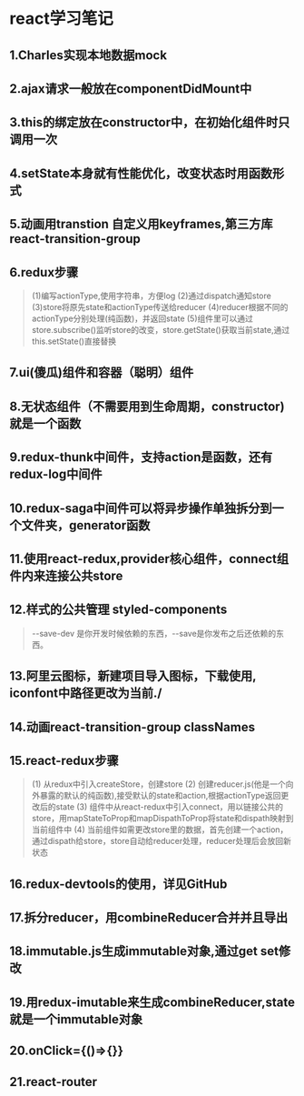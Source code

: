 ﻿# react学习笔记
## 1.Charles实现本地数据mock
## 2.ajax请求一般放在componentDidMount中
## 3.this的绑定放在constructor中，在初始化组件时只调用一次
## 4.setState本身就有性能优化，改变状态时用函数形式
## 5.动画用transtion 自定义用keyframes,第三方库 react-transition-group
## 6.redux步骤
> (1)编写actionType,使用字符串，方便log
> (2)通过dispatch通知store
> (3)store将原先state和actionType传送给reducer
> (4)reducer根据不同的actionType分别处理(纯函数)，并返回state
> (5)组件里可以通过store.subscribe()监听store的改变，store.getState()获取当前state,通过this.setState()直接替换
## 7.ui(傻瓜)组件和容器（聪明）组件
## 8.无状态组件（不需要用到生命周期，constructor)就是一个函数
## 9.redux-thunk中间件，支持action是函数，还有redux-log中间件
## 10.redux-saga中间件可以将异步操作单独拆分到一个文件夹，generator函数
## 11.使用react-redux,provider核心组件，connect组件内来连接公共store
## 12.样式的公共管理	styled-components 
> --save-dev 是你开发时候依赖的东西，--save是你发布之后还依赖的东西。
## 13.阿里云图标，新建项目导入图标，下载使用, iconfont中路径更改为当前./
## 14.动画react-transition-group classNames
## 15.react-redux步骤
> (1) 从redux中引入createStore，创建store
> (2) 创建reducer.js(他是一个向外暴露的默认的纯函数),接受默认的state和action,根据actionType返回更改后的state
> (3) 组件中从react-redux中引入connect，用以链接公共的store，用mapStateToProp和mapDispathToProp将state和dispath映射到当前组件中
> (4) 当前组件如需更改store里的数据，首先创建一个action，通过dispath给store，store自动给reducer处理，reducer处理后会放回新状态
## 16.redux-devtools的使用，详见GitHub
## 17.拆分reducer，用combineReducer合并并且导出
## 18.immutable.js生成immutable对象,通过get set修改
## 19.用redux-imutable来生成combineReducer,state就是一个immutable对象
## 20.onClick={()=>{}}
## 21.react-router